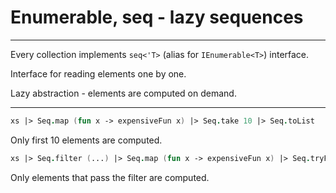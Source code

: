<!-- header: '**F# Data Structures**' -->

# Enumerable, seq - lazy sequences

---

Every collection implements `seq<'T>` (alias for `IEnumerable<T>`) interface.

Interface for reading elements one by one.

Lazy abstraction - elements are computed on demand.

---

```fsharp
xs |> Seq.map (fun x -> expensiveFun x) |> Seq.take 10 |> Seq.toList
```

Only first 10 elements are computed.

```fsharp
xs |> Seq.filter (...) |> Seq.map (fun x -> expensiveFun x) |> Seq.tryFind (...)
```

Only elements that pass the filter are computed.
